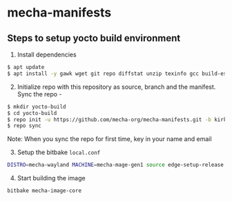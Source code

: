 # mecha-manifests

## Steps to setup yocto build environment

1. Install dependencies

```sh
$ apt update
$ apt install -y gawk wget git repo diffstat unzip texinfo gcc build-essential chrpath socat cpio python3 python3-pip python3-pexpect xz-utils debianutils iputils-ping python3-git python3-jinja2 libegl1-mesa libsdl1.2-dev python3-subunit mesa-common-dev zstd liblz4-tool file locales
```

2. Initialize repo with this repository as source, branch and the manifest. Sync the repo -

```sh
$ mkdir yocto-build
$ cd yocto-build
$ repo init -u https://github.com/mecha-org/mecha-manifests.git -b kirkstone -m mecha-comet-m-image-core-5.15.xml
$ repo sync
```

Note: When you sync the repo for first time, key in your name and email

3. Setup the bitbake `local.conf`

```sh
DISTRO=mecha-wayland MACHINE=mecha-mage-gen1 source edge-setup-release.sh -b build
```

4. Start building the image

```sh
bitbake mecha-image-core
```
